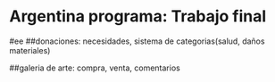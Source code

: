# Argentina programa: Trabajo final

#ee
##donaciones: necesidades, sistema de categorias(salud, daños materiales)

##galeria de arte: compra, venta, comentarios
